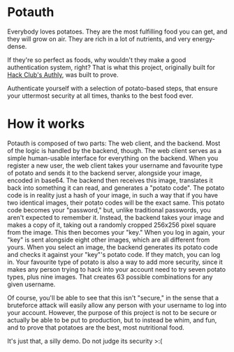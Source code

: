 # Potauth
Everybody loves potatoes. They are the most fulfilling food you can get, and
they will grow on air. They are rich in a lot of nutrients, and very
energy-dense.

If they're so perfect as foods, why wouldn't they make a good authentication
system, right? That is what this project, originally built for
[Hack Club's Authly](https://authly.hackclub.com), was built to prove.

Authenticate yourself with a selection of potato-based steps, that ensure
your uttermost security at all times, thanks to the best food ever.

# How it works
Potauth is composed of two parts: The web client, and the backend. Most of the logic
is handled by the backend, though. The web client serves as a simple human-usable
interface for everything on the backend. When you register a new user, the web client
takes your username and favourite type of potato and sends it to the backend server,
alongside your image, encoded in base64. The backend then receives this image,
translates it back into something it can read, and generates a "potato code". The
potato code is in reality just a hash of your image, in such a way that if you have
two identical images, their potato codes will be the exact same. This potato code
becomes your "password," but, unlike traditional passwords, you aren't expected to
remember it. Instead, the backend takes your image and makes a copy of it, taking
out a randomly cropped 256x256 pixel square from the image. This then becomes your
"key." When you log in again, your "key" is sent alongside eight other images, which
are all different from yours. When you select an image, the backend generates its
potato code and checks it against your "key"'s potato code. If they match, you can
log in. Your favourite type of potato is also a way to add more security, since
it makes any person trying to hack into your account need to try seven potato types,
plus nine images. That creates 63 possible combinations for any given username.

Of course, you'll be able to see that this isn't "secure," in the sense that a
bruteforce attack will easily allow any person with your username to log into your
account. However, the purpose of this project is not to be secure or actually be
able to be put to production, but to instead be whim, and fun, and to prove that
potatoes are the best, most nutritional food.

It's just that, a silly demo. Do not judge its security >:(